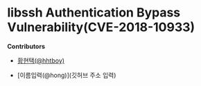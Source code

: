 # libssh Authentication Bypass Vulnerability(CVE-2018-10933)


**Contributors**
-   [황현택(@hhtboy)](https://github.com/hhtboy)

-   [이름입력(@hong)](깃허브 주소 입력)